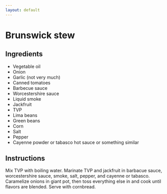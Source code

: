 ```yaml
---
layout: default
---
```

# Brunswick stew
## Ingredients
* Vegetable oil
* Onion
* Garlic (not very much)
* Canned tomatoes
* Barbecue sauce
* Worcestershire sauce
* Liquid smoke
* Jackfruit
* TVP
* Lima beans
* Green beans
* Corn
* Salt
* Pepper
* Cayenne powder or tabasco hot sauce or something similar

## Instructions
Mix TVP with boiling water. Marinate TVP and jackfruit in barbacue sauce, worcestershire sauce, smoke, salt, pepper, and cayenne or tabasco. Caramelize onions in giant pot, then toss everything else in and cook until flavors are blended. Serve with cornbread.
